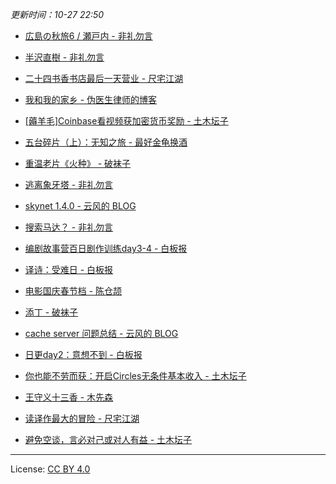 *更新时间：10-27 22:50*




- [広島の秋旅6 / 瀬戸内 - 非礼勿言](https://feiliwuyan.com/hiroshima-autumn-19-6/)

- [半沢直樹 - 非礼勿言](https://feiliwuyan.com/hanzawa-naoki/)

- [二十四书香书店最后一天营业 - 尺宅江湖](http://www.qtwm.com/?p=4665)

- [我和我的家乡 - 伪医生律师的博客](https://chidd.net/2020/10/23/homeland.html)

- [[薅羊毛]Coinbase看视频获加密货币奖励 - 土木坛子](https://tumutanzi.com/archives/16751)

- [五台碎片（上）：无知之旅 - 最好金龟换酒](http://fz0512.com/archives/2152)

- [重温老片《火种》 - 破袜子](https://pewae.com/2020/10/review-angel-terminators-ii.html)

- [逃离象牙塔 - 非礼勿言](https://feiliwuyan.com/escape-from-the-ivory-tower/)

- [skynet 1.4.0 - 云风的 BLOG](https://blog.codingnow.com/2020/10/skynet_140.html)

- [搜索马达？ - 非礼勿言](https://feiliwuyan.com/search-engine-201020/)

- [编剧故事营百日剧作训练day3-4 - 白板报](https://wangpei.net/2020/10/20/100-days-of-playwrting-day3-4/)

- [译诗：受难日 - 白板报](https://wangpei.net/2020/10/20/good-friday/)

- [电影国庆春节档 - 陈仓颉](https://imzm.im/welcome-back-to-the-cinema/)

- [添丁 - 破袜子](https://pewae.com/2020/10/e6b7bb-e4b881.html)

- [cache server 问题总结 - 云风的 BLOG](https://blog.codingnow.com/2020/10/cache_server_summary.html)

- [日更day2：意想不到 - 白板报](https://wangpei.net/2020/10/18/100days-of-writing-day2/)

- [你也能不劳而获：开启Circles无条件基本收入 - 土木坛子](https://tumutanzi.com/archives/16750)

- [王守义十三香 - 木先森](https://www.meizg.cn/411/)

- [读译作最大的冒险 - 尺宅江湖](http://www.qtwm.com/?p=4659)

- [避免空谈，言必对己或对人有益 - 土木坛子](https://tumutanzi.com/archives/16749)




---

License: [CC BY 4.0](https://creativecommons.org/licenses/by/4.0/deed.zh)
